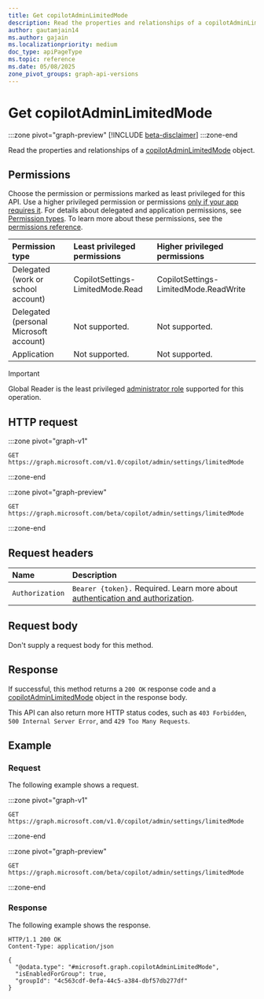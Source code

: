 ```yaml
---
title: Get copilotAdminLimitedMode
description: Read the properties and relationships of a copilotAdminLimitedMode object.
author: gautamjain14
ms.author: gajain
ms.localizationpriority: medium
doc_type: apiPageType
ms.topic: reference
ms.date: 05/08/2025
zone_pivot_groups: graph-api-versions
---
```


# Get copilotAdminLimitedMode

<!-- markdownlint-disable MD024 -->
<!-- cSpell:ignore gautamjain14 gajain -->

:::zone pivot="graph-preview"
[!INCLUDE [beta-disclaimer](../includes/beta-disclaimer.md)]
:::zone-end

Read the properties and relationships of a [copilotAdminLimitedMode](./resources/copilotadminlimitedmode.md) object.

## Permissions

Choose the permission or permissions marked as least privileged for this API. Use a higher privileged permission or permissions [only if your app requires it](/graph/permissions-overview#best-practices-for-using-microsoft-graph-permissions). For details about delegated and application permissions, see [Permission types](/graph/permissions-overview#permission-types). To learn more about these permissions, see the [permissions reference](/graph/permissions-reference).

| Permission type                        | Least privileged permissions     | Higher privileged permissions         |
|:---------------------------------------|:---------------------------------|:--------------------------------------|
| Delegated (work or school account)     | CopilotSettings-LimitedMode.Read | CopilotSettings-LimitedMode.ReadWrite |
| Delegated (personal Microsoft account) | Not supported.                   | Not supported.                        |
| Application                            | Not supported.                   | Not supported.                        |

> [!IMPORTANT]
> Global Reader is the least privileged [administrator role](/entra/identity/role-based-access-control/permissions-reference?toc=%2Fgraph%2Ftoc.json) supported for this operation.

## HTTP request

:::zone pivot="graph-v1"

```http
GET https://graph.microsoft.com/v1.0/copilot/admin/settings/limitedMode
```

:::zone-end

:::zone pivot="graph-preview"

```http
GET https://graph.microsoft.com/beta/copilot/admin/settings/limitedMode
```

:::zone-end

## Request headers

| Name            | Description                                                                                                |
|:----------------|:-----------------------------------------------------------------------------------------------------------|
| `Authorization` |`Bearer {token}.` Required. Learn more about [authentication and authorization](/graph/auth/auth-concepts). |

## Request body

Don't supply a request body for this method.

## Response

If successful, this method returns a `200 OK` response code and a [copilotAdminLimitedMode](./resources/copilotadminlimitedmode.md) object in the response body.

This API can also return more HTTP status codes, such as `403 Forbidden`, `500 Internal Server Error`, and `429 Too Many Requests`.

## Example

### Request

The following example shows a request.

:::zone pivot="graph-v1"

```http
GET https://graph.microsoft.com/v1.0/copilot/admin/settings/limitedMode
```

:::zone-end

:::zone pivot="graph-preview"

```http
GET https://graph.microsoft.com/beta/copilot/admin/settings/limitedMode
```

:::zone-end

### Response

The following example shows the response.

``` http
HTTP/1.1 200 OK
Content-Type: application/json

{
  "@odata.type": "#microsoft.graph.copilotAdminLimitedMode",
  "isEnabledForGroup": true,
  "groupId": "4c563cdf-0efa-44c5-a384-dbf57db277df"
}
```
